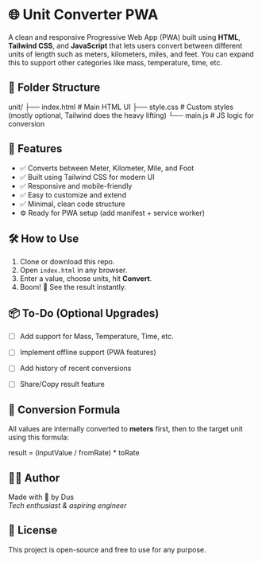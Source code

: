 
# 🌐 Unit Converter PWA

A clean and responsive Progressive Web App (PWA) built using **HTML**, **Tailwind CSS**, and **JavaScript** that lets users convert between different units of length such as meters, kilometers, miles, and feet. You can expand this to support other categories like mass, temperature, time, etc.



## 📁 Folder Structure



unit/
├── index.html        # Main HTML UI
├── style.css         # Custom styles (mostly optional, Tailwind does the heavy lifting)
└── main.js           # JS logic for conversion





## 🚀 Features

- ✅ Converts between Meter, Kilometer, Mile, and Foot
- ✅ Built using Tailwind CSS for modern UI
- ✅ Responsive and mobile-friendly
- ✅ Easy to customize and extend
- ✅ Minimal, clean code structure
- ⚙️ Ready for PWA setup (add manifest + service worker)



## 🛠️ How to Use

1. Clone or download this repo.
2. Open `index.html` in any browser.
3. Enter a value, choose units, hit **Convert**.
4. Boom! 🎉 See the result instantly.



## 📦 To-Do (Optional Upgrades)

- [ ] Add support for Mass, Temperature, Time, etc.
- [ ] Implement offline support (PWA features)
- [ ] Add history of recent conversions
- [ ] Share/Copy result feature



## 🧠 Conversion Formula

All values are internally converted to **meters** first, then to the target unit using this formula:



result = (inputValue / fromRate) \* toRate



## 👨‍💻 Author

Made with 💙 by Dus  
*Tech enthusiast & aspiring engineer*



## 📜 License

This project is open-source and free to use for any purpose.

